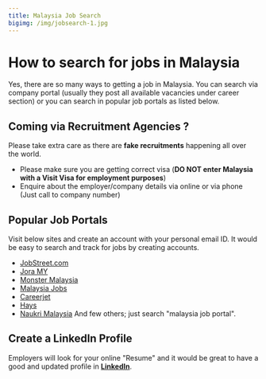 ```yaml
---
title: Malaysia Job Search
bigimg: /img/jobsearch-1.jpg
---
```


# How to search for jobs in Malaysia 
Yes, there are so many ways to getting a job in Malaysia. 
You can search via company portal (usually they post all available vacancies under career section) or you can search in popular job portals as listed below.

## Coming via Recruitment Agencies ? 
Please take extra care as there are **fake recruitments** happening all over the world. 
- Please make sure you are getting correct visa (**DO NOT enter Malaysia with a Visit Visa for employment purposes**)
- Enquire about the employer/company details via online or via phone (Just call to company number)

## Popular Job Portals
Visit below sites and create an account with your personal email ID. It would be easy to search and track for jobs by creating accounts.
- [JobStreet.com](https://www.jobstreet.com.my)
- [Jora MY](https://my.jora.com)
- [Monster Malaysia](https://www.monster.com.my)
- [Malaysia Jobs](www.malaysiajobs.org)
- [Careerjet](https://www.careerjet.com.my)
- [Hays](https://www.hays.com.my)
- [Naukri Malaysia](https://www.naukri.com/jobs-in-malaysia)
And few others; just search "malaysia job portal".

## Create a LinkedIn Profile
Employers will look for your online "Resume" and it would be great to have a good and updated profile in **[LinkedIn](https://www.linkedin.com)**.
